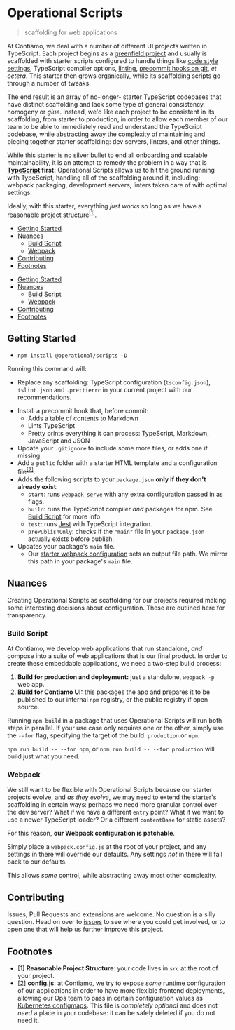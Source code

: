 # Operational Scripts

> scaffolding for web applications

At Contiamo, we deal with a number of different UI projects written in TypeScript. Each project begins as a [greenfield project](https://en.wikipedia.org/wiki/Greenfield_project) and usually is scaffolded with starter scripts configured to handle things like [code style settings](https://prettier.io/docs/en/configuration.html), TypeScript compiler options, [linting](https://palantir.github.io/tslint/), [precommit hooks on git](https://git-scm.com/book/en/v2/Customizing-Git-Git-Hooks), _et cetera_. This starter then grows organically, while its scaffolding scripts go through a number of tweaks.

The end result is an array of no-longer- starter TypeScript codebases that have distinct scaffolding and lack some type of general consistency, homogeny or _glue_. Instead, we'd like each project to be consistent in its scaffolding, from starter to production, in order to allow each member of our team to be able to immediately read and understand the TypeScript codebase, while abstracting away the complexity of maintaining and piecing together starter scaffolding: dev servers, linters, and other things.

While this starter is no silver bullet to end all onboarding and scalable maintainability, it is an attempt to remedy the problem in a way that is **[TypeScript](https://github.com/Microsoft/TypeScript/) first:** Operational Scripts allows us to hit the ground running with TypeScript, handling all of the scaffolding around it, including: webpack packaging, development servers, linters taken care of with optimal settings.

Ideally, with this starter, everything _just works_ so long as we have a reasonable project structure<sup>[[1]](#footnotes)</sup>.

<!-- START doctoc generated TOC please keep comment here to allow auto update -->
<!-- DON'T EDIT THIS SECTION, INSTEAD RE-RUN doctoc TO UPDATE -->
<!-- DON'T EDIT THIS SECTION, INSTEAD RE-RUN doctoc TO UPDATE -->

- [Getting Started](#getting-started)
- [Nuances](#nuances)
  - [Build Script](#build-script)
  - [Webpack](#webpack)
- [Contributing](#contributing)
- [Footnotes](#footnotes)

<!-- END doctoc generated TOC please keep comment here to allow auto update -->

- [Getting Started](#getting-started)
- [Nuances](#nuances)
  - [Build Script](#build-script)
  - [Webpack](#webpack)
- [Contributing](#contributing)
- [Footnotes](#footnotes)

<!-- END doctoc generated TOC please keep comment here to allow auto update -->

## Getting Started

- `npm install @operational/scripts -D`

Running this command will:

- Replace any scaffolding: TypeScript configuration (`tsconfig.json`), `tslint.json` and `.prettierrc` in your current project with our recommendations.

* Install a precommit hook that, before commit:
  - Adds a table of contents to Markdown
  - Lints TypeScript
  - Pretty prints everything it can process: TypeScript, Markdown, JavaScript and JSON
* Update your `.gitignore` to include some more files, or adds one if missing
* Add a `public` folder with a starter HTML template and a configuration file<sup>[[2]](#footnotes)</sup>.
* Adds the following scripts to your `package.json` **only if they don't already exist**:
  - `start`: runs [`webpack-serve`](https://github.com/webpack-contrib/webpack-serve) with any extra configuration passed in as flags.
  - `build`: runs the TypeScript compiler _and_ packages for npm. See [Build Script](#build-script) for more info.
  - `test`: runs [Jest](https://github.com/facebook/jest) with TypeScript integration.
  - `prePublishOnly`: checks if the `"main"` file in your `package.json` actually exists before publish.
* Updates your package's `main` file.
  - Our [starter webpack configuration](#webpack-configuration) sets an output file path. We mirror this path in your package's `main` file.

## Nuances

Creating Operational Scripts as scaffolding for our projects required making some interesting decisions about configuration. These are outlined here for transparency.

### Build Script

At Contiamo, we develop web applications that run standalone, _and_ compose into a suite of web applications that is our final product. In order to create these embeddable applications, we need a two-step build process:

1. **Build for production and deployment:** just a standalone, `webpack -p` web app.
2. **Build for Contiamo UI:** this packages the app and prepares it to be published to our internal `npm` registry, or the public registry if open source.

Running `npm build` in a package that uses Operational Scripts will run both steps in parallel. If your use case only requires one or the other, simply use the `--for` flag, specifying the target of the build: `production` or `npm`.

`npm run build -- --for npm`, or `npm run build -- --for production` will build just what you need.

### Webpack

We still want to be flexible with Operational Scripts because our starter projects evolve, and _as they evolve_, we may need to extend the starter's scaffolding in certain ways: perhaps we need more granular control over the dev server? What if we have a different `entry` point? What if we want to use a newer TypeScript loader? Or a different `contentBase` for static assets?

For this reason, **our Webpack configuration is patchable**.

Simply place a `webpack.config.js` at the root of your project, and any settings in there will override our defaults. Any settings _not_ in there will fall back to our defaults.

This allows _some_ control, while abstracting away most other complexity.

## Contributing

Issues, Pull Requests and extensions are welcome. No question is a silly question. Head on over to [issues](https://github.com/contiamo/operational-scripts/issues) to see where you could get involved, or to open one that will help us further improve this project.

## Footnotes

- [1] **Reasonable Project Structure**: your code lives in `src` at the root of your project.
- [2] **config.js**: at Contiamo, we try to expose _some_ runtime configuration of our applications in order to have more flexible frontend deployments, allowing our Ops team to pass in certain configuration values as [Kubernetes configmaps](https://kubernetes.io/docs/tasks/configure-pod-container/configure-pod-configmap/). This file is _completely optional_ and does not _need_ a place in your codebase: it can be safely deleted if you do not need it.
